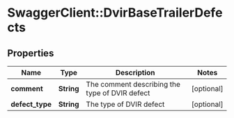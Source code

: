 # SwaggerClient::DvirBaseTrailerDefects

## Properties
Name | Type | Description | Notes
------------ | ------------- | ------------- | -------------
**comment** | **String** | The comment describing the type of DVIR defect | [optional] 
**defect_type** | **String** | The type of DVIR defect | [optional] 


